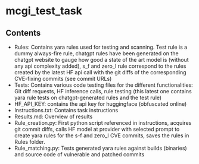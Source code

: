 # mcgi_test_task

## Contents
  - Rules: Contains yara rules used for testing and scanning. Test rule is a dummy always-fire rule, chatgpt rules have been generated on the chatgpt website to gauge how good a state of the art model is (without any api complexity added), s_f and zero_l rule correspond to the rules created by the latest HF api call with the git diffs of the corresponding CVE-fixing commits (see commit URLs)
  - Tests: Contains various code testing files for the different functionalities: Git diff requests, HF inference calls, rule testing (this latest one contains yara rule tests on chatgpt-generated rules and the test rule)
  - HF_API_KEY: contains the api key for huggingface (obfuscated online)
  - Instructions.txt: Contains task instructions
  - Results.md: Overview of results
  - Rule_creation.py: First python script referenced in instructions, acquires git commit diffs, calls HF model at provider with selected prompt to create yara rules for the s-f and zero_l CVE commits, saves the rules in Rules folder.
  - Rule_matching.py: Tests generated yara rules against builds (binaries) and source code of vulnerable and patched commits
  

